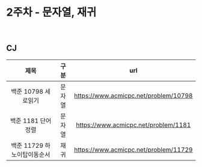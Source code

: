 # 2주차 - 문자열, 재귀  

</br>

## CJ

|제목|구분|url|
|:------:|:---:|:---:|
|백준 10798 세로읽기|문자열|https://www.acmicpc.net/problem/10798|
|백준 1181 단어정렬|문자열|https://www.acmicpc.net/problem/1181|
|백준 11729 하노이탑이동순서|재귀|https://www.acmicpc.net/problem/11729|